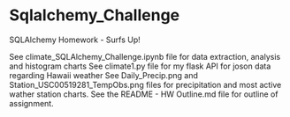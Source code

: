 # Sqlalchemy_Challenge
SQLAlchemy Homework - Surfs Up!

See climate_SQLAlchemy_Challenge.ipynb file for data extraction, analysis and histogram charts
See climate1.py file for my flask API for joson data regarding Hawaii weather
See Daily_Precip.png and Station_USC00519281_TempObs.png files for precipitation and most active wather station charts.
See the README - HW Outline.md file for outline of assignment.